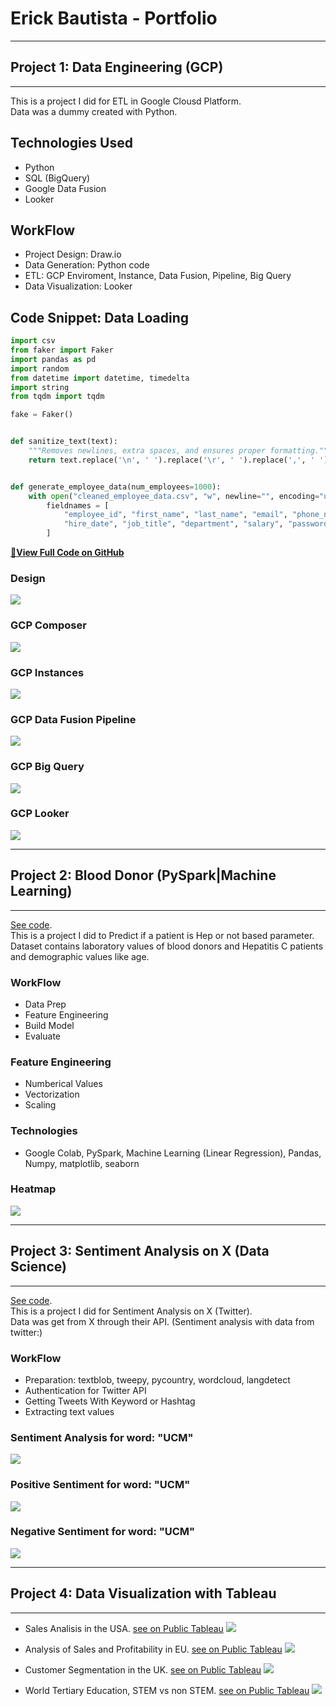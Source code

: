 # Erick Bautista - Portfolio
---
## Project 1: Data Engineering (GCP)
---
This is a project I did for ETL in Google Clousd Platform.<br>
Data was a dummy created with Python.

## Technologies Used
- Python
- SQL (BigQuery)
- Google Data Fusion
- Looker


## WorkFlow
- Project Design: Draw.io
- Data Generation: Python code
- ETL: GCP Enviroment, Instance, Data Fusion, Pipeline, Big Query
- Data Visualization: Looker

## Code Snippet: Data Loading
```python
import csv
from faker import Faker
import pandas as pd
import random
from datetime import datetime, timedelta
import string
from tqdm import tqdm

fake = Faker()


def sanitize_text(text):
    """Removes newlines, extra spaces, and ensures proper formatting."""
    return text.replace('\n', ' ').replace('\r', ' ').replace(',', ' ').strip()


def generate_employee_data(num_employees=1000):
    with open("cleaned_employee_data.csv", "w", newline="", encoding="utf-8") as csvfile:
        fieldnames = [
            "employee_id", "first_name", "last_name", "email", "phone_number", "address", "birthdate", 
            "hire_date", "job_title", "department", "salary", "password"
        ]
```
[🔗**View Full Code on GitHub**](https://github.com/erickbautista74/GCP_ETL/blob/main/2_src/2.1_ingestion/extract.py)<br> 

### Design
![](images/GCP-ETL.drawio.png)
### GCP Composer
![](images/GCP_Composer.png)
### GCP Instances
![](images/GCP_Instances.png)
### GCP Data Fusion Pipeline
![](images/GCP_Data_Fusion.png)
### GCP Big Query
![](images/GCP_BigQuery.png)
### GCP Looker
![](images/GCP_Looker.png)

---
## Project 2: Blood Donor (PySpark|Machine Learning)
---
[See code](https://github.com/erickbautista74/Blood_Donor/blob/main/Machine_Learning_with_PySpark.ipynb).<br> 
This is a project I did to Predict if a patient is Hep or not based parameter.<br>
Dataset contains laboratory values of blood donors and Hepatitis C patients and demographic values like age.

### WorkFlow
- Data Prep
- Feature Engineering
- Build Model
- Evaluate

### Feature Engineering
- Numberical Values
- Vectorization
- Scaling

### Technologies
- Google Colab, PySpark, Machine Learning (Linear Regression), Pandas, Numpy, matplotlib, seaborn

### Heatmap
![](images/blood_donor_heatmap.png)

---
## Project 3: Sentiment Analysis on X (Data Science)
---
[See code](https://github.com/erickbautista74/UCM-Twitter/blob/main/axb12940UCMTwitter.ipynb).<br>
This is a project I did for Sentiment Analysis on X (Twitter).<br>
Data was get from X through their API. (Sentiment analysis with data from twitter:)

### WorkFlow
- Preparation: textblob, tweepy, pycountry, wordcloud, langdetect
- Authentication for Twitter API
- Getting Tweets With Keyword or Hashtag
- Extracting text values

### Sentiment Analysis for word: "UCM"
![](images/Twitter_keyword_UCM.png)
### Positive Sentiment  for word: "UCM"
![](images/Twitter_positive_sentiment.png)
### Negative Sentiment for word: "UCM"
![](images/Twitter_negative_sentiment.png)

---
## Project 4: Data Visualization with Tableau
---
- Sales Analisis in the USA. [see on Public Tableau](https://public.tableau.com/shared/BDRS2R2TM?:display_count=n&:origin=viz_share_link)
![](images/Tableau_sales_USA.png)

- Analysis of Sales and Profitability in EU. [see on Public Tableau](https://public.tableau.com/views/BautistaAXB12940-Final/Q6AXB12940Story?:language=es-ES&:sid=&:redirect=auth&:display_count=n&:origin=viz_share_link)
![](images/Tableau_Sales_EU.png)

- Customer Segmentation in the UK. [see on Public Tableau](https://public.tableau.com/views/CustomerSegmentationUK_17389682375610/Story1?:language=es-ES&:sid=&:redirect=auth&:display_count=n&:origin=viz_share_link)
![](images/Tableau_Cust_segm_UK.png)

- World Tertiary Education, STEM vs non STEM. [see on Public Tableau](https://public.tableau.com/shared/DSP866RS6?:display_count=n&:origin=viz_share_link)
![](images/Tableau_Tertiary_Edu.png)



